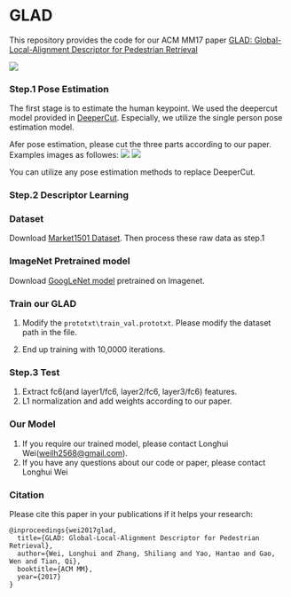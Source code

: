 # GLAD
This repository provides the code for our ACM MM17 paper [GLAD: Global-Local-Alignment Descriptor for Pedestrian Retrieval](https://arxiv.org/pdf/1709.04329.pdf)

![](https://github.com/JoinWei-PKU/GLAD/blob/master/framework.png)

### Step.1 Pose Estimation
The first stage is to estimate the human keypoint.
We used the deepercut model provided in [DeeperCut](https://github.com/eldar/deepcut). Especially, we utilize the single person pose estimation model.

Afer pose estimation, please cut the three parts according to our paper. Examples images as followes:
![](https://github.com/JoinWei-PKU/GLAD/blob/master/datasets/example1.jpg) ![](https://github.com/JoinWei-PKU/GLAD/blob/master/datasets/example2.jpg)

You can utilize any pose estimation methods to replace DeeperCut.

### Step.2 Descriptor Learning
### Dataset
Download [Market1501 Dataset](http://www.liangzheng.org/Project/project_reid.html). Then process these raw data as step.1

### ImageNet Pretrained model
Download [GoogLeNet model](https://github.com/lim0606/caffe-googlenet-bn) pretrained on Imagenet.

### Train our GLAD
1. Modify the `prototxt\train_val.prototxt`. Please modify the dataset path in the file.

2. End up training with 10,0000 iterations. 

### Step.3 Test 
1. Extract fc6(and layer1/fc6, layer2/fc6, layer3/fc6) features.
2. L1 normalization and add weights according to our paper.

### Our Model
1. If you require our trained model, please contact Longhui Wei(weilh2568@gmail.com). 
2. If you have any questions about our code or paper, please contact Longhui Wei

### Citation
Please cite this paper in your publications if it helps your research:
```
@inproceedings{wei2017glad,
  title={GLAD: Global-Local-Alignment Descriptor for Pedestrian Retrieval},
  author={Wei, Longhui and Zhang, Shiliang and Yao, Hantao and Gao, Wen and Tian, Qi},
  booktitle={ACM MM},
  year={2017}
}
```
